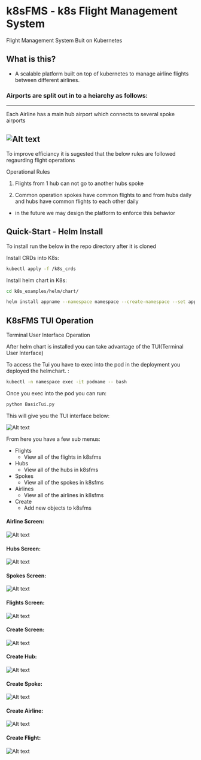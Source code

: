 k8sFMS - k8s Flight Management System
===============================================

Flight Management System Buit on Kubernetes


What is this?
---

- A scalable platform built on top of kubernetes to manage airline flights between different airlines. 

### Airports are split out in to a heiarchy as follows: 
---
Each Airline has a main hub airport which connects to several spoke airports

![Alt text](/readme_images/flight-diagram.jpg)
---

To improve efficiancy it is sugested that the below rules are followed regaurding flight operations

Operational Rules
1. Flights from 1 hub can not go to another hubs spoke

2. Common operation spokes have common flights to and from hubs daily and hubs have common flights to each other daily

  - in the future we may design the platform to enforce this behavior


Quick-Start - Helm Install
--------------


To install run the below in the repo directory after it is cloned


Install CRDs into K8s: 

```bash
kubectl apply -f /k8s_crds
```

Install helm chart in K8s:

```bash
cd k8s_examples/helm/chart/

helm install appname --namespace namespace --create-namespace --set appName=appname ./k8sfms
```

K8sFMS TUI Operation
--------------
Terminal User Interface Operation


After helm chart is installed you can take advantage of the TUI(Terminal User Interface)

To access the Tui you have to exec into the pod in the deployment you deployed the helmchart. :

```bash
kubectl -n namespace exec -it podname -- bash
```


Once you exec into the pod you can run: 

```bash
python BasicTui.py
```

This will give you the TUI interface below:

![Alt text](/readme_images/tui-home.jpg)

From here you have a few sub menus: 
- Flights
    - View all of the flights in k8sfms
- Hubs
    - View all of the hubs in k8sfms
- Spokes
    - View all of the spokes in k8sfms
- Airlines
    - View all of the airlines in k8sfms
- Create
    - Add new objects to k8sfms

#### Airline Screen: 

![Alt text](/readme_images/tui-airline-screen.jpg)

#### Hubs Screen: 

![Alt text](/readme_images/tui-hub-screen.jpg)

#### Spokes Screen: 

![Alt text](/readme_images/tui-spoke-screen.jpg)

#### Flights Screen: 

![Alt text](/readme_images/tui-flight-screen.jpg)

#### Create Screen: 

![Alt text](/readme_images/tui-create-screen.jpg)

#### Create Hub: 

![Alt text](/readme_images/tui-create-hub-screen.jpg)

#### Create Spoke: 

![Alt text](/readme_images/tui-create-spoke-screen.jpg)

#### Create Airline: 

![Alt text](/readme_images/tui-create-airline-screen.jpg)

#### Create Flight: 

![Alt text](/readme_images/tui-create-flight-screen.jpg)

